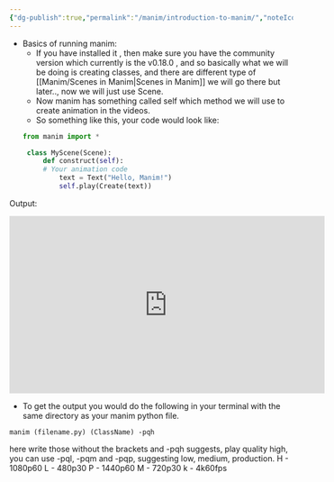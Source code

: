 ```yaml
---
{"dg-publish":true,"permalink":"/manim/introduction-to-manim/","noteIcon":""}
---
```


- Basics of running manim:
   - If you have installed it , then make sure you have the community version which currently is the v$0.18.0$ , and so basically what we will be doing is creating classes, and there are different type of [[Manim/Scenes in Manim\|Scenes in Manim]]  we will go there but later.., now we will just use Scene.
   - Now manim has something called self which method we will use to create animation in the videos.
   - So something like this, your code would look like:
   ```python
   from manim import *

	class MyScene(Scene):
	    def construct(self):
        # Your animation code
	        text = Text("Hello, Manim!")
	        self.play(Create(text))
	```
Output:

<iframe width="560" height="315" src="https://www.youtube-nocookie.com/embed/1JHjW-L-vjk?si=qpVTT4qXdVQAVp7d" title="YouTube video player" frameborder="0" allow="accelerometer; autoplay; clipboard-write; encrypted-media; gyroscope; picture-in-picture; web-share" allowfullscreen></iframe>

- To get the output you would do the following in your terminal with the same directory as your manim python file.
```
manim (filename.py) (ClassName) -pqh 
```
here write those without the brackets and -pqh suggests, play quality high, you can use
-pql, -pqm and -pqp, suggesting low, medium, production.
H - 1080p60
L - 480p30
P - 1440p60
M - 720p30
k - 4k60fps
